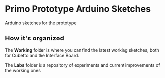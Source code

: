 # Primo Prototype Arduino Sketches

Arduino sketches for the prototype

## How it's organized

The **Working** folder is where you can find the latest working sketches, both for Cubetto and the Interface Board.

The **Labs** folder is a repository of experiments and current improvements of the working ones.

